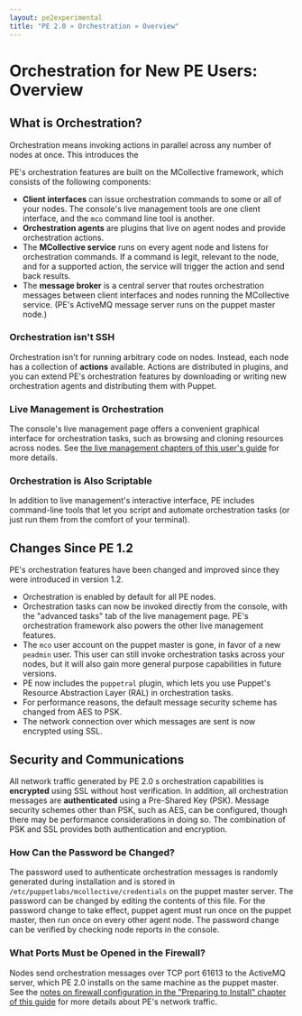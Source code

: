 ```yaml
---
layout: pe2experimental
title: "PE 2.0 » Orchestration » Overview"
---
```


Orchestration for New PE Users: Overview
=====

What is Orchestration?
-----

Orchestration means invoking actions in parallel across any number of nodes at once. This introduces the

PE's orchestration features are built on the MCollective framework, which consists of the following components: 

* **Client interfaces** can issue orchestration commands to some or all of your nodes. The console's live management tools are one client interface, and the `mco` command line tool is another. 
* **Orchestration agents** <!-- TODO: decide whether we want to expose "agent" --> are plugins that live on agent nodes and provide orchestration actions.
* The **MCollective service** runs on every agent node and listens for orchestration commands. If a command is legit, relevant to the node, and for a supported action, the service will trigger the action and send back results.
* The **message broker** is a central server that routes orchestration messages between client interfaces and nodes running the MCollective service. (PE's ActiveMQ message server runs on the puppet master node.)

### Orchestration isn't SSH

Orchestration isn't for running arbitrary code on nodes. Instead, each node has a collection of **actions** available. Actions are distributed in plugins, and you can extend PE's orchestration features by downloading or writing new orchestration agents and distributing them with Puppet. 

### Live Management is Orchestration

The console's live management page offers
a convenient graphical interface for orchestration tasks, such as
browsing and cloning resources across nodes. See [the live management chapters of this user's guide](./console_live.html) for more details.

### Orchestration is Also Scriptable

In addition to live management's interactive interface, PE includes command-line tools
that let you script and automate orchestration tasks (or just run them from the comfort of your terminal). 

Changes Since PE 1.2
-----

PE's orchestration features have been changed and improved since they were introduced in version 1.2. 

* Orchestration is enabled by default for all PE nodes. 
* Orchestration tasks can now be invoked directly from the console, with the "advanced tasks" tab of the live management page. PE's orchestration framework also powers the other live management features.
* The `mco` user account on the puppet master is gone, in favor of a new `peadmin` user. This user can still invoke orchestration tasks across your nodes, but it will also gain more general purpose capabilities in future versions.
* PE now includes the `puppetral` plugin, which lets you use Puppet's Resource Abstraction Layer (RAL) in orchestration tasks.
* For performance reasons, the default message security scheme has changed from AES to PSK.
* The network connection over which messages are sent is now encrypted using SSL.

Security and Communications
-----

All network traffic generated by PE 2.0 s orchestration
capabilities is **encrypted** using SSL without host verification. In
addition, all orchestration messages are **authenticated** using a
Pre-Shared Key (PSK). Message security schemes other than PSK, such
as AES, can be configured, though there may be performance
considerations in doing so. The combination of PSK and SSL provides
both authentication and encryption.

### How Can the Password be Changed?

The password used to authenticate orchestration messages is
randomly generated during installation and is stored in
`/etc/puppetlabs/mcollective/credentials` on the puppet master server. The password can be changed by editing
the contents of this file. For the password change to take effect,
puppet agent must run once on the puppet master, then run once on every other agent node. The password change can be
verified by checking node reports in the console.

### What Ports Must be Opened in the Firewall?

Nodes send orchestration messages over TCP port 61613
to the ActiveMQ server, which PE 2.0 installs on the
same machine as the puppet master. See the [notes on firewall configuration in the "Preparing to Install" chapter of this guide](./install_preparing.html#firewall-configuration) for more details about PE's network traffic.

